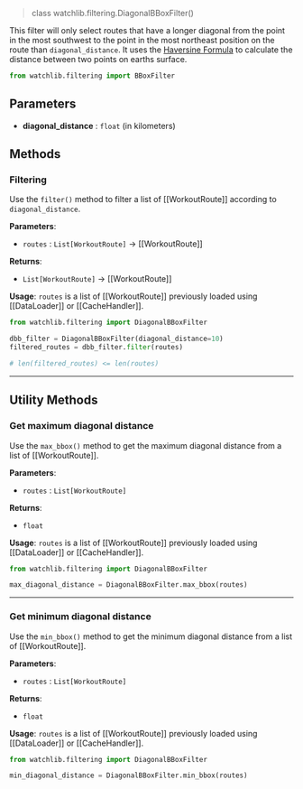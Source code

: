 > class watchlib.filtering.DiagonalBBoxFilter()

This filter will only select routes that have a longer diagonal from the point in the most southwest to the point in the most northeast position on the route than `diagonal_distance`. It uses the [Haversine Formula](https://en.wikipedia.org/wiki/Haversine_formul) to calculate the distance between two points on earths surface.

```python
from watchlib.filtering import BBoxFilter
```


## Parameters
- **diagonal_distance** : `float` (in kilometers)
## Methods
### Filtering
Use the `filter()` method to filter a list of [[WorkoutRoute]] according to `diagonal_distance`.

**Parameters**:
- `routes` : `List[WorkoutRoute]` -> [[WorkoutRoute]]

**Returns**: 
- `List[WorkoutRoute]` → [[WorkoutRoute]]

**Usage**:
`routes` is a list of [[WorkoutRoute]] previously loaded using [[DataLoader]] or [[CacheHandler]].

```python
from watchlib.filtering import DiagonalBBoxFilter

dbb_filter = DiagonalBBoxFilter(diagonal_distance=10)
filtered_routes = dbb_filter.filter(routes)

# len(filtered_routes) <= len(routes)
```

---

## Utility Methods

### Get maximum diagonal distance
Use the `max_bbox()` method to get the maximum diagonal distance from a list of [[WorkoutRoute]].

**Parameters**:
- `routes` : `List[WorkoutRoute]`

**Returns**:
- `float`

**Usage**:
`routes` is a list of [[WorkoutRoute]] previously loaded using [[DataLoader]] or [[CacheHandler]].

```python
from watchlib.filtering import DiagonalBBoxFilter

max_diagonal_distance = DiagonalBBoxFilter.max_bbox(routes)
```

---

### Get minimum diagonal distance

Use the `min_bbox()` method to get the minimum diagonal distance from a list of [[WorkoutRoute]].

**Parameters**:
- `routes` : `List[WorkoutRoute]`

**Returns**:
- `float`

**Usage**:
`routes` is a list of [[WorkoutRoute]] previously loaded using [[DataLoader]] or [[CacheHandler]].

```python
from watchlib.filtering import DiagonalBBoxFilter

min_diagonal_distance = DiagonalBBoxFilter.min_bbox(routes)
```